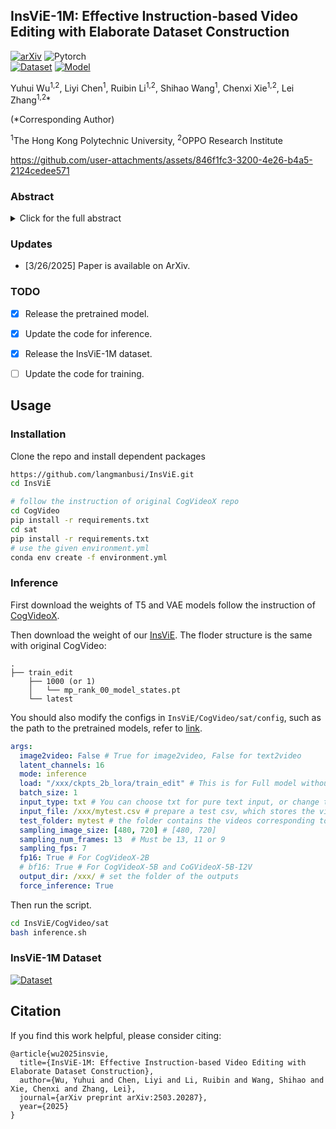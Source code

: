 ## InsViE-1M: Effective Instruction-based Video Editing with Elaborate Dataset Construction

[![arXiv](https://img.shields.io/badge/arXiv-InsViE-b31b1b.svg)](https://arxiv.org/abs/2503.20287) 
![Pytorch](https://img.shields.io/badge/PyTorch->=2.4.0-Red?logo=pytorch)  
[![Dataset](https://img.shields.io/badge/HuggingFace-Dataset-orange)](https://huggingface.co/datasets/wyh6666/InsViE)
[![Model](https://img.shields.io/badge/HuggingFace-Model-orange)](https://huggingface.co/wyh6666/InsViE)

Yuhui Wu<sup>1,2</sup>, Liyi Chen<sup>1</sup>, Ruibin Li<sup>1,2</sup>, Shihao Wang<sup>1</sup>, Chenxi Xie<sup>1,2</sup>, Lei Zhang<sup>1,2</sup>*

(*Corresponding Author)

<sup>1</sup>The Hong Kong Polytechnic University, <sup>2</sup>OPPO Research Institute

https://github.com/user-attachments/assets/846f1fc3-3200-4e26-b4a5-2124cedee571



### Abstract

<details><summary>Click for the full abstract</summary>
Instruction-based video editing allows effective and interactive editing of videos using only instructions without extra inputs such as masks or attributes. However, collecting high-quality training triplets (source video, edited video, instruction) is a challenging task. Existing datasets mostly consist of low-resolution, short duration, and limited amount of source videos with unsatisfactory editing quality, limiting the performance of trained editing models. In this work, we present a high-quality Instruction-based Video Editing dataset with 1M triplets, namely InsViE-1M. We first curate high-resolution and high-quality source videos and images, then design an effective editing-filtering pipeline to construct high-quality editing triplets for model training. For a source video, we generate multiple edited samples of its first frame with different intensities of classifier-free guidance, which are automatically filtered by GPT-4o with carefully crafted guidelines. The edited first frame is propagated to subsequent frames to produce the edited video, followed by another round of filtering for frame quality and motion evaluation. We also generate and filter a variety of video editing triplets from high-quality images. With the InsViE-1M dataset, we propose a multi-stage learning strategy to train our InsViE model, progressively enhancing its instruction following and editing ability. Extensive experiments demonstrate the advantages of our InsViE-1M dataset and the trained model over state-of-the-art works.
</details>

### Updates
- [3/26/2025] Paper is available on ArXiv.


### TODO 
- [x] Release the pretrained model.
- [x] Update the code for inference.
- [x] Release the InsViE-1M dataset.
- [ ] Update the code for training.


## Usage

### Installation

Clone the repo and install dependent packages

```bash
https://github.com/langmanbusi/InsViE.git
cd InsViE

# follow the instruction of original CogVideoX repo
cd CogVideo
pip install -r requirements.txt
cd sat
pip install -r requirements.txt
# use the given environment.yml
conda env create -f environment.yml

```

### Inference 

First download the weights of T5 and VAE models follow the instruction of [CogVideoX](https://github.com/THUDM/CogVideo/blob/main/sat/README.md).

Then download the weight of our [InsViE](https://huggingface.co/wyh6666/InsViE). The floder structure is the same with original CogVideo:

```
.
├── train_edit
    ├── 1000 (or 1)
    │   └── mp_rank_00_model_states.pt
    └── latest 
```

You should also modify the configs in `InsViE/CogVideo/sat/config`, such as the path to the pretrained models, refer to [link](https://github.com/THUDM/CogVideo/blob/main/sat/README_zh.md#3-%E4%BF%AE%E6%94%B9configscogvideox_yaml%E4%B8%AD%E7%9A%84%E6%96%87%E4%BB%B6).

```yaml
args:
  image2video: False # True for image2video, False for text2video
  latent_channels: 16
  mode: inference
  load: "/xxx/ckpts_2b_lora/train_edit" # This is for Full model without lora adapter
  batch_size: 1
  input_type: txt # You can choose txt for pure text input, or change to cli for command line input 
  input_file: /xxx/mytest.csv # prepare a test csv, which stores the video file names and instructions in each row
  test_folder: mytest # the folder contains the videos corresponding to the input_file (mytest.csv)
  sampling_image_size: [480, 720] # [480, 720]
  sampling_num_frames: 13  # Must be 13, 11 or 9
  sampling_fps: 7
  fp16: True # For CogVideoX-2B
  # bf16: True # For CogVideoX-5B and CoGVideoX-5B-I2V
  output_dir: /xxx/ # set the folder of the outputs
  force_inference: True
```

Then run the script.

```bash
cd InsViE/CogVideo/sat
bash inference.sh
```

### InsViE-1M Dataset

[![Dataset](https://img.shields.io/badge/HuggingFace-Dataset-orange)](https://huggingface.co/datasets/wyh6666/InsViE)


## Citation

If you find this work helpful, please consider citing:

```
@article{wu2025insvie,
  title={InsViE-1M: Effective Instruction-based Video Editing with Elaborate Dataset Construction},
  author={Wu, Yuhui and Chen, Liyi and Li, Ruibin and Wang, Shihao and Xie, Chenxi and Zhang, Lei},
  journal={arXiv preprint arXiv:2503.20287},
  year={2025}
}
```

<!-- ### Environment

### Inference

### Training

#### -Data Construction

#### -Model Training

### Citation
```


```  -->
